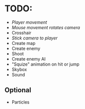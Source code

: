 # TODO:

- _Player movement_
- _Mouse movement rotates camera_
- Crosshair
- _Stick camera to player_
- Create map
- Create enemy
- Shoot
- Create enemy AI
- "Squize" animation on hit or jump
- Skybox
- Sound

## Optional

- Particles
